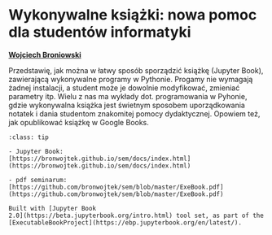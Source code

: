 

<!-- #region -->
# Wykonywalne książki: nowa pomoc dla studentów informatyki


[**Wojciech Broniowski**](https://www.ujk.edu.pl/~broniows)

<!--
[**Jan Kochanowski University**](https://www.ujk.edu.pl), Kielce, Poland, and

[**Institute of Nuclear Physics PAN**](https://www.ifj.edu.pl), Kraków
-->

<!-- #endregion -->

Przedstawię, jak można w łatwy sposób sporządzić książkę (Jupyter Book), zawierającą wykonywalne programy w Pythonie. Progamy nie wymagają żadnej instalacji, a student może je dowolnie modyfikować, zmieniać parametry itp. Wielu z nas ma wykłady dot. programowania w Pyhonie, gdzie wykonywalna książka jest świetnym sposobem uporządkowania notatek i dania studentom znakomitej pomocy dydaktycznej. Opowiem też, jak opublikować książkę w Google Books.


```{admonition} Linki
:class: tip

- Jupyter Book: 
[https://bronwojtek.github.io/sem/docs/index.html](https://bronwojtek.github.io/sem/docs/index.html)

- pdf seminarum: [https://github.com/bronwojtek/sem/blob/master/ExeBook.pdf](https://github.com/bronwojtek/sem/blob/master/ExeBook.pdf)

```

```{admonition} $~$
Built with [Jupyter Book
2.0](https://beta.jupyterbook.org/intro.html) tool set, as part of the
[ExecutableBookProject](https://ebp.jupyterbook.org/en/latest/).  
```
